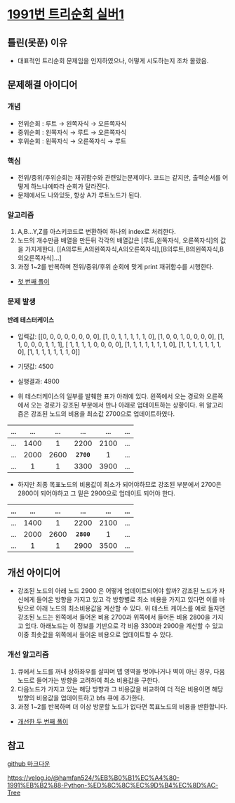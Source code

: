 # [1991번 트리순회 실버1](https://www.acmicpc.net/problem/1991)


## 틀린(못푼) 이유 
* 대표적인 트리순회 문제임을 인지하였으나, 어떻게 시도하는지 조차 몰랐음. 

## 문제해결 아이디어

### 개념
* 전위순회 : 루트 → 왼쪽자식 → 오른쪽자식
* 중위순회 : 왼쪽자식 → 루트 → 오른쪽자식
* 후위순회 : 왼쪽자식 → 오른쪽자식 → 루트 

### 핵심
* 전위/중위/후위순회는 재귀함수와 관련있는문제이다. 코드는 같지만, 출력순서를 어떻게 하느냐에따라 순회가 달라진다.
* 문제에서도 나와있듯, 항상 A가 루트노드가 된다.



### 알고리즘
 1. A,B...Y,Z를 아스키코드로 변환하여 하나의 index로 처리한다. 
 2. 노드의 개수만큼 배열을 만든뒤 각각의 배열값은 [루트,왼쪽자식, 오른쪽자식]의 값을 가지게한다. [[A의루트,A의왼쪽자식,A의오른쪽자식],[B의루트,B의왼쪽자식,B의오른쪽자식]...]
 3. 과정 1~2를 반복하며 전위/중위/후위 순회에 맞게 print 재귀함수를 시행한다. 

* [첫 번째 풀이](constructionRaceway1.py)

### 문제 발생 

#### 반례 테스터케이스
* 입력값: [[0, 0, 0, 0, 0, 0, 0, 0], [1, 0, 1, 1, 1, 1, 1, 0], [1, 0, 0, 1, 0, 0, 0, 0], [1, 1, 0, 0, 0, 1, 1, 1], [
    1, 1, 1, 1, 0, 0, 0, 0], [1, 1, 1, 1, 1, 1, 1, 0], [1, 1, 1, 1, 1, 1, 1, 0], [1, 1, 1, 1, 1, 1, 1, 0]]
* 기댓값: 4500
* 실행결과: 4900

* 위 테스터케이스의 일부를 발췌한 표가 아래에 있다. 왼쪽에서 오는 경로와 오른쪽에서 오는 경로가 강조된 부분에서 만나 아래로 업데이트하는 상황이다. 위 알고리즘은 강조된 노드의 비용을 최소값 2700으로 업데이트하였다. 

...|...|...|...|...|...
:---:|:---:|:---:|:---:|:---:|:---:|
...|1400|1|2200|2100|...|
...|2000|2600|**`2700`**|1|...|
...|1|1|3300|3900|...|

* 하지만 최종 목표노드의 비용값이 최소가 되어야하므로 강조된 부분에서 2700은 2800이 되어야하고 그 밑은 2900으로 업데이트 되어야 한다.

...|...|...|...|...|...
:---:|:---:|:---:|:---:|:---:|:---:|
...|1400|1|2200|2100|...|
...|2000|2600|**`2800`**|1|...|
...|1|1|2900|3500|...|

## 개선 아이디어
* 강조된 노드의 아래 노드 2900 은 어떻게 업데이트되어야 할까? 강조된 노드가 자신에게 들어온 방향을 가지고 있고 각 방향별로 최소 비용을 가지고 있다면 이를 바탕으로 아래 노드의 최소비용값을 계산할 수 있다. 위 테스트 케이스를 예로 들자면 강조된 노드는 왼쪽에서 들어온 비용 2700과 위쪽에서 들어돈 비용 2800을 가지고 있다. 아래노드는 이 정보를 기반으로 각 비용 3300과 2900을 계산할 수 있고 이중 최솟값을 위쪽에서 들어온 비용으로 업데이트할 수 있다. 
    
### 개선 알고리즘
 1. 큐에서 노드를 꺼내 상하좌우를 살피며 맵 영역을 벗어나거나 벽이 아닌 경우, 다음 노드로 들어가는 방향을 고려하여 최소 비용값을 구한다.
 2. 다음노드가 가지고 있는 해당 방향과 그 비용값을 비교하여 더 적은 비용이면 해당방향의 비용값을 업데이트하고 bfs 큐에 추가한다.
 3. 과정 1~2를 반복하며 더 이상 방문할 노드가 없다면 목표노드의 비용을 반환합니다. 

* [개선한 두 번째 풀이](constructionRaceway2.py)

## 참고

[github 마크다운](https://ffoorreeuunn.tistory.com/226)

https://velog.io/@hamfan524/%EB%B0%B1%EC%A4%80-1991%EB%B2%88-Python-%ED%8C%8C%EC%9D%B4%EC%8D%AC-Tree

